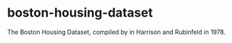 # boston-housing-dataset
The Boston Housing Dataset, compiled by in Harrison and Rubinfeld in 1978.
